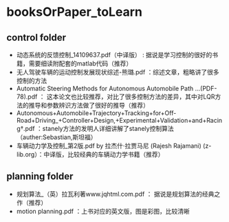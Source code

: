 # booksOrPaper_toLearn
## control folder
* 动态系统的反馈控制_14109637.pdf（中译版） : 据说是学习控制的很好的书籍，需要细读附配套的matlab代码（推荐）
* 无人驾驶车辆的运动控制发展现状综述-熊璐.pdf ：综述文章，粗略讲了很多控制的方法
* Automatic Steering Methods for Autonomous Automobile Path ...(PDF-78).pdf ： 这本论文也比较推荐，对比了很多控制方法的差异，其中对LQR方法的推导和参数辨识方法做了很好的推导（推荐）
* Autonomous+Automobile+Trajectory+Tracking+for+Off-Road+Driving_+Controller+Design,+Experimental+Validation+and+Racing†.pdf ：stanely方法的发明人详细讲解了stanely控制算法（auther:Sebastian,斯坦福）
* 车辆动力学及控制_第2版.pdf by 拉杰什·拉贾马尼 (Rajesh Rajamani) (z-lib.org）：中译版，比较经典的车辆动力学书籍（推荐）

## planning folder
* 规划算法_（英）拉瓦利著www.jqhtml.com.pdf ： 据说是规划算法的经典之作（推荐）
* motion planning.pdf ：上书对应的英文版，图是彩图，比较清晰
